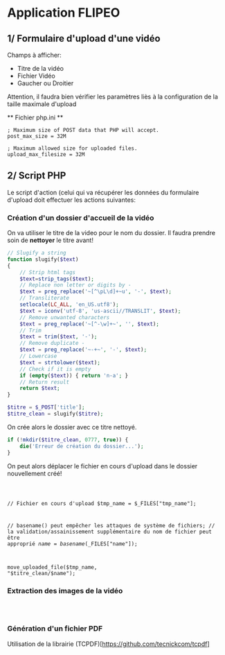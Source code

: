 # Application FLIPEO


## 1/ Formulaire d'upload d'une vidéo

Champs à afficher:
* Titre de la vidéo
* Fichier Vidéo
* Gaucher ou Droitier


Attention, il faudra bien vérifier les paramètres liès à la configuration de la taille maximale d'upload

** Fichier php.ini **
```
; Maximum size of POST data that PHP will accept.  
post_max_size = 32M  
  
; Maximum allowed size for uploaded files.  
upload_max_filesize = 32M  
```



## 2/ Script PHP

Le script d'action (celui qui va récupérer les données du formulaire d'upload doit effectuer les actions suivantes:

### Création d'un dossier d'accueil de la vidéo

On va utiliser le titre de la video pour le nom du dossier. Il faudra prendre soin de **nettoyer** le titre avant!

```php
// Slugify a string
function slugify($text)
{
    // Strip html tags
    $text=strip_tags($text);
    // Replace non letter or digits by -
    $text = preg_replace('~[^\pL\d]+~u', '-', $text);
    // Transliterate
    setlocale(LC_ALL, 'en_US.utf8');
    $text = iconv('utf-8', 'us-ascii//TRANSLIT', $text);
    // Remove unwanted characters
    $text = preg_replace('~[^-\w]+~', '', $text);
    // Trim
    $text = trim($text, '-');
    // Remove duplicate -
    $text = preg_replace('~-+~', '-', $text);
    // Lowercase
    $text = strtolower($text);
    // Check if it is empty
    if (empty($text)) { return 'n-a'; }
    // Return result
    return $text;
}

$titre = $_POST['title'];
$titre_clean = slugify($titre);
```


On crée alors le dossier avec ce titre nettoyé.

```php
if (!mkdir($titre_clean, 0777, true)) {
    die('Erreur de création du dossier...');
}
```



On peut alors déplacer le fichier en cours d'upload dans le dossier nouvellement créé!

<code>

// Fichier en cours d'upload
$tmp_name = $_FILES["tmp_name"];

// basename() peut empêcher les attaques de système de fichiers;
// la validation/assainissement supplémentaire du nom de fichier peut être approprié
$name = basename($_FILES["name"]);

move_uploaded_file($tmp_name, "$titre_clean/$name");
</code>




### Extraction des images de la vidéo

<code>

</code>

### Génération d'un fichier PDF

Utilisation de la librairie (TCPDF)[https://github.com/tecnickcom/tcpdf]

